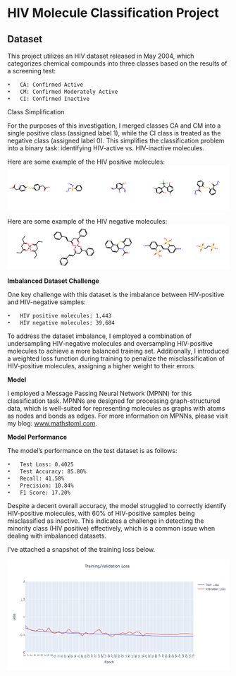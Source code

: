# HIV Molecule Classification Project

## Dataset

This project utilizes an HIV dataset released in May 2004, which categorizes chemical compounds into three classes based on the results of a screening test:

	•	CA: Confirmed Active
	•	CM: Confirmed Moderately Active
	•	CI: Confirmed Inactive

Class Simplification

For the purposes of this investigation, I merged classes CA and CM into a single positive class (assigned label 1), while the CI class is treated as the negative class (assigned label 0). This simplifies the classification problem into a binary task: identifying HIV-active vs. HIV-inactive molecules.

Here are some example of the HIV positive molecules:
![Alt text](./images/pos_images.png)

Here are some example of the HIV negative molecules:
![Alt text](./images/neg_images.png)

**Imbalanced Dataset Challenge**

One key challenge with this dataset is the imbalance between HIV-positive and HIV-negative samples:

	•	HIV positive molecules: 1,443
	•	HIV negative molecules: 39,684

To address the dataset imbalance, I employed a combination of undersampling HIV-negative molecules and oversampling HIV-positive molecules to achieve a more balanced training set. Additionally, I introduced a weighted loss function during training to penalize the misclassification of HIV-positive molecules, assigning a higher weight to their errors.

**Model**

I employed a Message Passing Neural Network (MPNN) for this classification task. MPNNs are designed for processing graph-structured data, which is well-suited for representing molecules as graphs with atoms as nodes and bonds as edges. For more information on MPNNs, please visit my blog: www.mathstoml.com.

**Model Performance**

The model’s performance on the test dataset is as follows:

	•	Test Loss: 0.4025
	•	Test Accuracy: 85.80%
	•	Recall: 41.58%
	•	Precision: 10.84%
	•	F1 Score: 17.20%

Despite a decent overall accuracy, the model struggled to correctly identify HIV-positive molecules, with 60% of HIV-positive samples being misclassified as inactive. This indicates a challenge in detecting the minority class (HIV positive) effectively, which is a common issue when dealing with imbalanced datasets.

I've attached a snapshot of the training loss below.

![Alt text](./images/training_loss.png)
